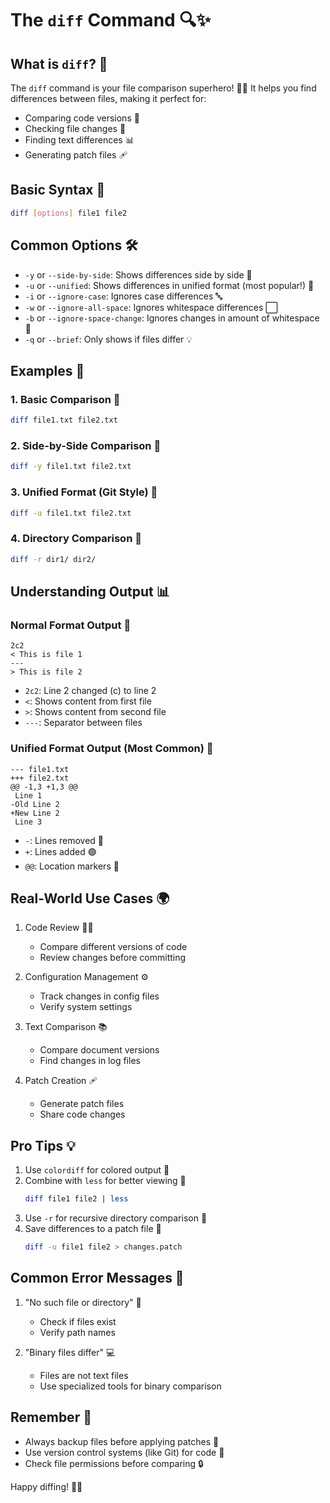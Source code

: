 # The `diff` Command 🔍✨

## What is `diff`? 🤔
The `diff` command is your file comparison superhero! 🦸‍♂️ It helps you find differences between files, making it perfect for:
- Comparing code versions 📝
- Checking file changes 🔄
- Finding text differences 📊
- Generating patch files 🩹

## Basic Syntax 📖
```bash
diff [options] file1 file2
```

## Common Options 🛠️
- `-y` or `--side-by-side`: Shows differences side by side 👥
- `-u` or `--unified`: Shows differences in unified format (most popular!) 🌟
- `-i` or `--ignore-case`: Ignores case differences 🔤
- `-w` or `--ignore-all-space`: Ignores whitespace differences ⬜
- `-b` or `--ignore-space-change`: Ignores changes in amount of whitespace 📏
- `-q` or `--brief`: Only shows if files differ 💡

## Examples 🌈

### 1. Basic Comparison 🔰
```bash
diff file1.txt file2.txt
```

### 2. Side-by-Side Comparison 👥
```bash
diff -y file1.txt file2.txt
```

### 3. Unified Format (Git Style) 🌟
```bash
diff -u file1.txt file2.txt
```

### 4. Directory Comparison 📁
```bash
diff -r dir1/ dir2/
```

## Understanding Output 📊

### Normal Format Output 📝
```
2c2
< This is file 1
---
> This is file 2
```
- `2c2`: Line 2 changed (c) to line 2
- `<`: Shows content from first file
- `>`: Shows content from second file
- `---`: Separator between files

### Unified Format Output (Most Common) 🎯
```
--- file1.txt
+++ file2.txt
@@ -1,3 +1,3 @@
 Line 1
-Old Line 2
+New Line 2
 Line 3
```
- `-`: Lines removed 🔴
- `+`: Lines added 🟢
- `@@`: Location markers 📍

## Real-World Use Cases 🌍

1. Code Review 👨‍💻
   - Compare different versions of code
   - Review changes before committing

2. Configuration Management ⚙️
   - Track changes in config files
   - Verify system settings

3. Text Comparison 📚
   - Compare document versions
   - Find changes in log files

4. Patch Creation 🩹
   - Generate patch files
   - Share code changes

## Pro Tips 💡

1. Use `colordiff` for colored output 🎨
2. Combine with `less` for better viewing 📖
   ```bash
   diff file1 file2 | less
   ```
3. Use `-r` for recursive directory comparison 🔄
4. Save differences to a patch file 💾
   ```bash
   diff -u file1 file2 > changes.patch
   ```

## Common Error Messages 🚫

1. "No such file or directory" 📛
   - Check if files exist
   - Verify path names

2. "Binary files differ" 💻
   - Files are not text files
   - Use specialized tools for binary comparison

## Remember 🧠
- Always backup files before applying patches 💾
- Use version control systems (like Git) for code 🔄
- Check file permissions before comparing 🔒

Happy diffing! 🎉✨ 